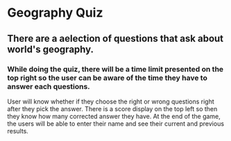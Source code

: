 # Geography Quiz

## There are a aelection of questions that ask about world's geography.

### While doing the quiz, there will be a time limit presented on the top right so the user can be aware of the time they have to answer each questions.

User will know whether if they choose the right or wrong questions right after they pick the answer. There is a score display on the top left so then they know how many corrected answer they have. At the end of the game, the users will be able to enter their name and see their current and previous results. 